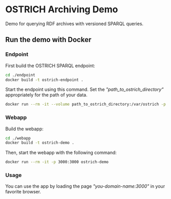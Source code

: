 # OSTRICH Archiving Demo
Demo for querying RDF archives with versioned SPARQL queries.

## Run the demo with Docker

### Endpoint
First build the OSTRICH SPARQL endpoint:
```bash
cd ./endpoint
docker build -t ostrich-endpoint .
```
Start the endpoint using this command. Set the *"path_to_ostrich_directory"* appropriately for the path of your data.
```bash
docker run --rm -it --volume path_to_ostrich_directory:/var/ostrich -p 42564:42564 ostrich-endpoint
```
### Webapp
Build the webapp:
```bash
cd ./webapp
docker build -t ostrich-demo .
```
Then, start the webapp with the following command:
```bash
docker run --rm -it -p 3000:3000 ostrich-demo
```

### Usage

You can use the app by loading the page *"you-domain-name:3000"* in your favorite browser.
